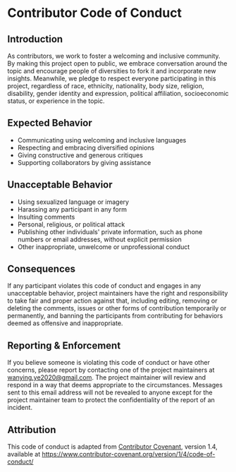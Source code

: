 # Contributor Code of Conduct

## Introduction

As contributors, we work to foster a welcoming and inclusive community. By making this project open to public, we embrace conversation around the topic and encourage people of diversities to fork it and incorporate new insights. Meanwhile, we pledge to respect everyone participating in this project, regardless of race, ethnicity, nationality, body size, religion, disability, gender identity and expression, political affiliation, socioeconomic status, or experience in the topic.

## Expected Behavior

- Communicating using welcoming and inclusive languages
- Respecting and embracing diversified opinions
- Giving constructive and generous critiques
- Supporting collaborators by giving assistance

## Unacceptable Behavior

- Using sexualized language or imagery
- Harassing any participant in any form
- Insulting comments
- Personal, religious, or political attack
- Publishing other individuals' private information, such as phone numbers or email addresses, without explicit permission
- Other inappropriate, unwelcome or unprofessional conduct

## Consequences

If any participant violates this code of conduct and engages in any unacceptable behavior, project maintainers have the right and responsibility to take fair and proper action against that, including editing, removing or deleting the comments, issues or other forms of contribution temporarily or permanently, and banning the participants from contributing for behaviors deemed as offensive and inappropriate. 

## Reporting & Enforcement

If you believe someone is violating this code of conduct or have other concerns, please report by contacting one of the project maintainers at wanying.ye2020@gmail.com. The project maintainer will review and respond in a way that deems appropriate to the circumstances. Messages sent to this email address will not be revealed to anyone except for the project maintainer team to protect the confidentiality of the report of an incident. 

## Attribution

This code of conduct is adapted from [Contributor Covenant](https://www.contributor-covenant.org/), version 1.4, available at https://www.contributor-covenant.org/version/1/4/code-of-conduct/